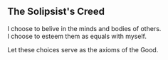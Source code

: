The Solipsist's Creed
------

I choose to belive in the minds and bodies of others.  
I choose to esteem them as equals with myself.

Let these choices serve as the axioms of the Good.
